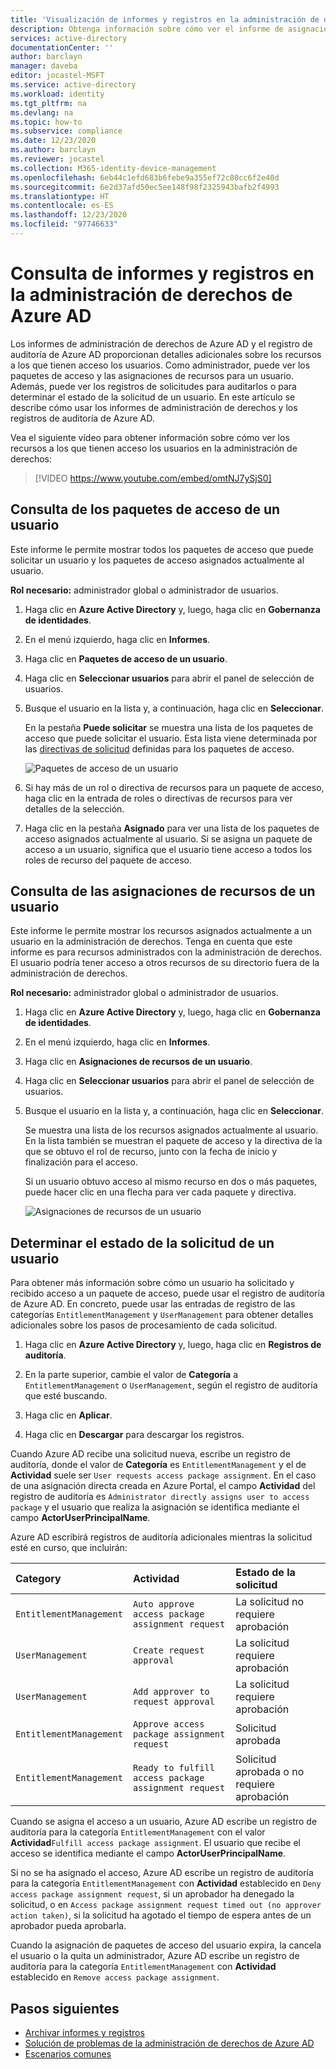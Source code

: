 ```yaml
---
title: 'Visualización de informes y registros en la administración de derechos: Azure AD'
description: Obtenga información sobre cómo ver el informe de asignaciones de usuario y los registros de auditoría en la administración de derechos de Azure Active Directory.
services: active-directory
documentationCenter: ''
author: barclayn
manager: daveba
editor: jocastel-MSFT
ms.service: active-directory
ms.workload: identity
ms.tgt_pltfrm: na
ms.devlang: na
ms.topic: how-to
ms.subservice: compliance
ms.date: 12/23/2020
ms.author: barclayn
ms.reviewer: jocastel
ms.collection: M365-identity-device-management
ms.openlocfilehash: 6eb44c1efd683b6febe9a355ef72c80cc6f2e40d
ms.sourcegitcommit: 6e2d37afd50ec5ee148f98f2325943bafb2f4993
ms.translationtype: HT
ms.contentlocale: es-ES
ms.lasthandoff: 12/23/2020
ms.locfileid: "97746633"
---
```

# <a name="view-reports-and-logs-in-azure-ad-entitlement-management"></a>Consulta de informes y registros en la administración de derechos de Azure AD

Los informes de administración de derechos de Azure AD y el registro de auditoría de Azure AD proporcionan detalles adicionales sobre los recursos a los que tienen acceso los usuarios. Como administrador, puede ver los paquetes de acceso y las asignaciones de recursos para un usuario. Además, puede ver los registros de solicitudes para auditarlos o para determinar el estado de la solicitud de un usuario. En este artículo se describe cómo usar los informes de administración de derechos y los registros de auditoría de Azure AD.

Vea el siguiente vídeo para obtener información sobre cómo ver los recursos a los que tienen acceso los usuarios en la administración de derechos:

>[!VIDEO https://www.youtube.com/embed/omtNJ7ySjS0]

## <a name="view-access-packages-for-a-user"></a>Consulta de los paquetes de acceso de un usuario

Este informe le permite mostrar todos los paquetes de acceso que puede solicitar un usuario y los paquetes de acceso asignados actualmente al usuario.

**Rol necesario:** administrador global o administrador de usuarios.

1. Haga clic en **Azure Active Directory** y, luego, haga clic en **Gobernanza de identidades**.

1. En el menú izquierdo, haga clic en **Informes**.

1. Haga clic en **Paquetes de acceso de un usuario**.

1. Haga clic en **Seleccionar usuarios** para abrir el panel de selección de usuarios.

1. Busque el usuario en la lista y, a continuación, haga clic en **Seleccionar**.

    En la pestaña **Puede solicitar** se muestra una lista de los paquetes de acceso que puede solicitar el usuario. Esta lista viene determinada por las [directivas de solicitud](entitlement-management-access-package-request-policy.md#for-users-in-your-directory) definidas para los paquetes de acceso. 

    ![Paquetes de acceso de un usuario](./media/entitlement-management-reports/access-packages-report.png)

1. Si hay más de un rol o directiva de recursos para un paquete de acceso, haga clic en la entrada de roles o directivas de recursos para ver detalles de la selección.

1. Haga clic en la pestaña **Asignado** para ver una lista de los paquetes de acceso asignados actualmente al usuario. Si se asigna un paquete de acceso a un usuario, significa que el usuario tiene acceso a todos los roles de recurso del paquete de acceso.

## <a name="view-resource-assignments-for-a-user"></a>Consulta de las asignaciones de recursos de un usuario

Este informe le permite mostrar los recursos asignados actualmente a un usuario en la administración de derechos. Tenga en cuenta que este informe es para recursos administrados con la administración de derechos. El usuario podría tener acceso a otros recursos de su directorio fuera de la administración de derechos.

**Rol necesario:** administrador global o administrador de usuarios.

1. Haga clic en **Azure Active Directory** y, luego, haga clic en **Gobernanza de identidades**.

1. En el menú izquierdo, haga clic en **Informes**.

1. Haga clic en **Asignaciones de recursos de un usuario**.

1. Haga clic en **Seleccionar usuarios** para abrir el panel de selección de usuarios.

1. Busque el usuario en la lista y, a continuación, haga clic en **Seleccionar**.

    Se muestra una lista de los recursos asignados actualmente al usuario. En la lista también se muestran el paquete de acceso y la directiva de la que se obtuvo el rol de recurso, junto con la fecha de inicio y finalización para el acceso.
    
    Si un usuario obtuvo acceso al mismo recurso en dos o más paquetes, puede hacer clic en una flecha para ver cada paquete y directiva.

    ![Asignaciones de recursos de un usuario](./media/entitlement-management-reports/resource-assignments-report.png)

## <a name="determine-the-status-of-a-users-request"></a>Determinar el estado de la solicitud de un usuario

Para obtener más información sobre cómo un usuario ha solicitado y recibido acceso a un paquete de acceso, puede usar el registro de auditoría de Azure AD. En concreto, puede usar las entradas de registro de las categorías `EntitlementManagement` y `UserManagement` para obtener detalles adicionales sobre los pasos de procesamiento de cada solicitud.  

1. Haga clic en **Azure Active Directory** y, luego, haga clic en **Registros de auditoría**.

1. En la parte superior, cambie el valor de **Categoría** a `EntitlementManagement` o `UserManagement`, según el registro de auditoría que esté buscando.  

1. Haga clic en **Aplicar**.

1. Haga clic en **Descargar** para descargar los registros.

Cuando Azure AD recibe una solicitud nueva, escribe un registro de auditoría, donde el valor de **Categoría** es `EntitlementManagement` y el de **Actividad** suele ser `User requests access package assignment`.  En el caso de una asignación directa creada en Azure Portal, el campo **Actividad** del registro de auditoría es `Administrator directly assigns user to access package` y el usuario que realiza la asignación se identifica mediante el campo **ActorUserPrincipalName**.

Azure AD escribirá registros de auditoría adicionales mientras la solicitud esté en curso, que incluirán:

| Category | Actividad | Estado de la solicitud |
| :---- | :------------ | :------------ |
| `EntitlementManagement` | `Auto approve access package assignment request` | La solicitud no requiere aprobación |
| `UserManagement` | `Create request approval` | La solicitud requiere aprobación |
| `UserManagement` | `Add approver to request approval` | La solicitud requiere aprobación |
| `EntitlementManagement` | `Approve access package assignment request` | Solicitud aprobada |
| `EntitlementManagement` | `Ready to fulfill access package assignment request` |Solicitud aprobada o no requiere aprobación |

Cuando se asigna el acceso a un usuario, Azure AD escribe un registro de auditoría para la categoría `EntitlementManagement` con el valor **Actividad**`Fulfill access package assignment`.  El usuario que recibe el acceso se identifica mediante el campo **ActorUserPrincipalName**.

Si no se ha asignado el acceso, Azure AD escribe un registro de auditoría para la categoría `EntitlementManagement` con **Actividad** establecido en `Deny access package assignment request`, si un aprobador ha denegado la solicitud, o en `Access package assignment request timed out (no approver action taken)`, si la solicitud ha agotado el tiempo de espera antes de un aprobador pueda aprobarla.

Cuando la asignación de paquetes de acceso del usuario expira, la cancela el usuario o la quita un administrador, Azure AD escribe un registro de auditoría para la categoría `EntitlementManagement` con **Actividad** establecido en `Remove access package assignment`.

## <a name="next-steps"></a>Pasos siguientes

- [Archivar informes y registros](entitlement-management-logs-and-reporting.md)
- [Solución de problemas de la administración de derechos de Azure AD](entitlement-management-troubleshoot.md)
- [Escenarios comunes](entitlement-management-scenarios.md)
